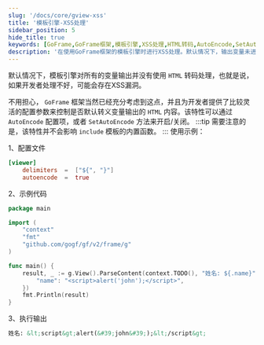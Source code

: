 ```yaml
---
slug: '/docs/core/gview-xss'
title: '模板引擎-XSS处理'
sidebar_position: 5
hide_title: true
keywords: [GoFrame,GoFrame框架,模板引擎,XSS处理,HTML转码,AutoEncode,SetAutoEncode,变量输出,安全性,框架配置]
description: '在使用GoFrame框架的模板引擎时进行XSS处理。默认情况下，输出变量未进行HTML转码，可能导致XSS漏洞，但GoFrame框架提供了灵活的配置参数，通过AutoEncode或SetAutoEncode方法控制转义效果，以增强输出安全性。'
---
```


默认情况下，模板引擎对所有的变量输出并没有使用 `HTML` 转码处理，也就是说，如果开发者处理不好，可能会存在XSS漏洞。

不用担心， `GoFrame` 框架当然已经充分考虑到这点，并且为开发者提供了比较灵活的配置参数来控制是否默认转义变量输出的 `HTML` 内容。该特性可以通过 `AutoEncode` 配置项，或者 `SetAutoEncode` 方法来开启/关闭。
:::tip
需要注意的是，该特性并不会影响 `include` 模板的内置函数。
:::
使用示例：

1、配置文件

```toml
[viewer]
    delimiters  =  ["${", "}"]
    autoencode  =  true
```

2、示例代码

```go
package main

import (
    "context"
    "fmt"
    "github.com/gogf/gf/v2/frame/g"
)

func main() {
    result, _ := g.View().ParseContent(context.TODO(), "姓名: ${.name}", g.Map{
        "name": "<script>alert('john');</script>",
    })
    fmt.Println(result)
}
```

3、执行输出

```html
姓名: &lt;script&gt;alert(&#39;john&#39;);&lt;/script&gt;
```

